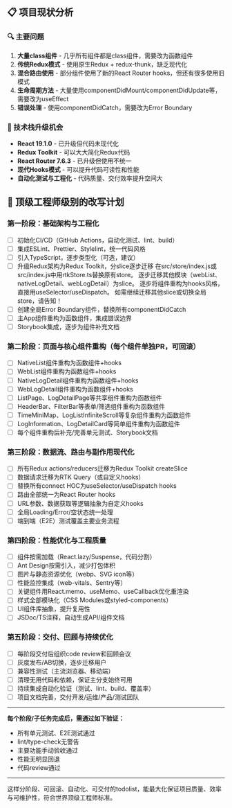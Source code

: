 ## 📋 项目现状分析

### 🔍 主要问题
1. **大量class组件** - 几乎所有组件都是class组件，需要改为函数组件
2. **传统Redux模式** - 使用原生Redux + redux-thunk，缺乏现代化
3. **混合路由使用** - 部分组件使用了新的React Router hooks，但还有很多使用旧模式
4. **生命周期方法** - 大量使用componentDidMount/componentDidUpdate等，需要改为useEffect
5. **错误处理** - 使用componentDidCatch，需要改为Error Boundary

### 🚀 技术栈升级机会
- **React 19.1.0** - 已升级但代码未现代化
- **Redux Toolkit** - 可以大大简化Redux代码
- **React Router 7.6.3** - 已升级但使用不统一
- **现代Hooks模式** - 可以提升代码可读性和性能
- **自动化测试与工程化** - 代码质量、交付效率提升空间大

## 📝 顶级工程师级别的改写计划

### 第一阶段：基础架构与工程化
- [ ] 初始化CI/CD（GitHub Actions，自动化测试、lint、build）
- [ ] 集成ESLint、Prettier、Stylelint，统一代码风格
- [ ] 引入TypeScript，逐步类型化（可选，建议）
- [ ] 升级Redux架构为Redux Toolkit，分slice逐步迁移
    在src/store/index.js或src/index.js中用rtkStore.ts替换原有store。
    逐步迁移其他模块（webList、nativeLogDetail、webLogDetail）为slice。
    逐步将组件重构为hooks风格，直接用useSelector/useDispatch。
    如需继续迁移其他slice或切换全局store，请告知！
- [ ] 创建全局Error Boundary组件，替换所有componentDidCatch
- [ ] 主App组件重构为函数组件，集成错误边界
- [ ] Storybook集成，逐步为组件补充文档

### 第二阶段：页面与核心组件重构（每个组件单独PR，可回滚）
- [ ] NativeList组件重构为函数组件+hooks
- [ ] WebList组件重构为函数组件+hooks
- [ ] NativeLogDetail组件重构为函数组件+hooks
- [ ] WebLogDetail组件重构为函数组件+hooks
- [ ] ListPage、LogDetailPage等共享组件重构为函数组件
- [ ] HeaderBar、FilterBar等表单/筛选组件重构为函数组件
- [ ] TimeMiniMap、LogListInfiniteScroll等复杂组件重构为函数组件
- [ ] LogInformation、LogDetailCard等简单组件重构为函数组件
- [ ] 每个组件重构后补充/完善单元测试、Storybook文档

### 第三阶段：数据流、路由与副作用现代化
- [ ] 所有Redux actions/reducers迁移为Redux Toolkit createSlice
- [ ] 数据请求迁移为RTK Query（或自定义hooks）
- [ ] 替换所有connect HOC为useSelector/useDispatch hooks
- [ ] 路由全部统一为React Router hooks
- [ ] URL参数、数据获取等逻辑抽象为自定义hooks
- [ ] 全局Loading/Error/空状态统一处理
- [ ] 端到端（E2E）测试覆盖主要业务流程

### 第四阶段：性能优化与工程质量
- [ ] 组件按需加载（React.lazy/Suspense，代码分割）
- [ ] Ant Design按需引入，减少打包体积
- [ ] 图片与静态资源优化（webp、SVG icon等）
- [ ] 性能监控集成（web-vitals、Sentry等）
- [ ] 关键组件用React.memo、useMemo、useCallback优化重渲染
- [ ] 样式全部模块化（CSS Modules或styled-components）
- [ ] UI组件库抽象，提升复用性
- [ ] JSDoc/TS注释，自动生成API/组件文档

### 第五阶段：交付、回顾与持续优化
- [ ] 每阶段交付后组织code review和回顾会议
- [ ] 灰度发布/AB切换，逐步迁移用户
- [ ] 兼容性测试（主流浏览器、移动端）
- [ ] 清理无用代码和依赖，保证主分支始终可用
- [ ] 持续集成自动化验证（测试、lint、build、覆盖率）
- [ ] 项目文档完善，交付开发/运维/产品/测试团队

---

**每个阶段/子任务完成后，需通过如下验证：**
- 所有单元测试、E2E测试通过
- lint/type-check无警告
- 主要功能手动验收通过
- 性能无明显回退
- 代码review通过

---

这样分阶段、可回滚、自动化、可交付的todolist，能最大化保证项目质量、效率与可维护性，符合世界顶级工程师标准。
